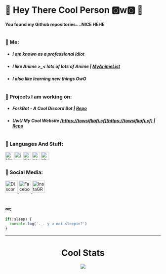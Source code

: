 #  **🎉 Hey There Cool Person 🅾w🅾 🎉**

#### You found my Github repositories....NICE HEHE

#

### 🎐 Me:
  - ##### I am known as a professional idiot
  - ##### I like Anime >_< lots of lots of Anime | [MyAnimeList](https://myanimelist.net/profile/towsifkafi)
  - ##### I also like learning new things *OwO*

#
### 🔖 Projects I am working on:
  - ##### **ForkBot** - A Cool Discord Bot  | [Repo](https://github.com/Towsif12/ForkBot)
  - ##### UwU My Cool Website [https://towsifkafi.cf](https://towsifkafi.cf)  | [Repo](https://github.com/Towsif12/towsif12.github.io)


#

### 💾 Languages And Stuff:
<img align="left" alt="Visual Studio Code" width="26px" src="https://i.imgur.com/LwSdAlE.png" />
<img align="left" alt="js" width="26px" src="https://i.imgur.com/3u1wzwE.png" />
<img align="left" alt="discord.js" width="26px" src="https://i.imgur.com/SI1DZf3.png" />
<img align="left" alt="node.js" width="26px" src="https://i.imgur.com/tYLFZBh.png" /> 
<img align="left" alt="photoshop" width="26px" src="https://i.imgur.com/OC1RcS5.jpg" /> <br />

#
### 📩 Social Media:
<a align="left" href="https://discord.com/invite/kDaeWYj4zJ">
    <img src="https://image.flaticon.com/icons/png/512/906/906361.png" alt="Discord" width="40"/>
 </a>
<a align="left" href="https://fb.com/towsif.kafi">
    <img src="https://f.hubspotusercontent30.net/hubfs/2235233/blog-import/2020/20-08-Aug/sm-icons-facebook-logo.png" alt="Facebook" width="40"/>
 </a>
 <a align="left" href="https://www.instagram.com/towsif.kafi/">
    <img src="https://www.transparentpng.com/thumb/instagram/T7PgIO-round-instagram-background.png" alt="InstaGRAAAAAAAAAAAAAAAAAAAAAAAAAAAm" width="40"/>
 </a>
  
  <br />
  
#
### 💤:
```js
if(!sleep) {
  console.log('._. y u not sleepin?')
}
```

---

<h1 align='center'>Cool Stats</h1>

<div align ="center">
<img src="https://metrics.lecoq.io/towsif12?base.repositories=0&languages=1&isocalendar=1&followup=1">
</div>
  
